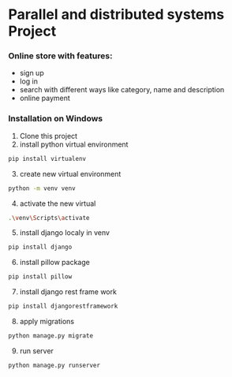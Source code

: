 # Parallel and distributed systems Project

### Online store with features:
* sign up
* log in
* search with different ways like category, name and description
* online payment

### Installation on Windows
1. Clone this project
2. install python virtual environment
``` bash
pip install virtualenv
```
3. create new virtual environment
```bash
python -m venv venv
```
4. activate the new virtual
```bash
.\venv\Scripts\activate
```
5. install django localy in venv
```bash
pip install django
```
6. install pillow package
```bash
pip install pillow
```
7. install django rest frame work
```bash
pip install djangorestframework
```
8. apply migrations
```bash
python manage.py migrate
```
9. run server
```bash
python manage.py runserver
```
